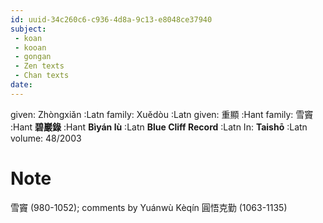 ```yaml
---
id: uuid-34c260c6-c936-4d8a-9c13-e8048ce37940
subject: 
 - koan
 - kooan
 - gongan
 - Zen texts
 - Chan texts
date: 
---
```


given: Zhòngxiǎn :Latn
family: Xuědòu :Latn
given: 重顯 :Hant
family: 雪竇 :Hant
**碧巖錄** :Hant
**Bìyán lù** :Latn
**Blue Cliff Record** :Latn
In: 
**Taishō** :Latn
volume: 48/2003
# Note
雪竇 (980-1052); comments by Yuánwù Kèqín 圓悟克勤 (1063-1135)
